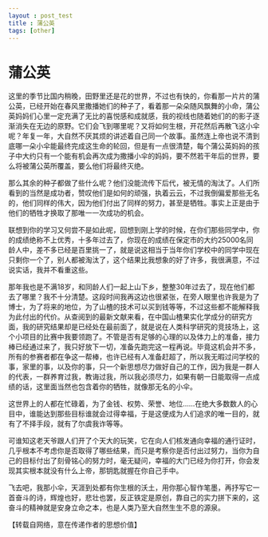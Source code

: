 ```yaml
---
layout : post_test
title : 蒲公英
tags: [other]
---
```


# 蒲公英

这里的季节比国内稍晚，田野里还是花的世界，不过也有快的，你看那一片片的蒲公英，已经开始在春风里撒播她们的种子了，看着那一朵朵随风飘舞的小命，蒲公英妈妈们心里一定充满了无比的喜悦感和成就感，我的视线也随着她们的的影子逐渐消失在无边的原野。它们会飞到哪里呢？又将如何生根，开花然后再散飞这小伞呢？年复一年，大自然不厌其烦的讲述着自己同一个故事。虽然连上帝也说不清到底哪一朵小伞能最终完成这生命的轮回，但是有一点很清楚，每个蒲公英妈妈的孩子中大约只有一个能有机会再次成为撒播小伞的妈妈，要不然若干年后的世界，要么将被蒲公英所覆盖，要么他们将最终灭绝。

那么其余的种子都做了些什么呢？他们没能流传下后代，被无情的淘汰了。人们所看到的当然是成功者，赞叹他们是如何的顽强，执着云云，不过我倒偏爱那些无名的，他们同样的伟大，因为他们付出了同样的努力，甚至是牺牲。事实上正是由于他们的牺牲才换取了那唯一一次成功的机会。

联想到你的学习又何尝不是如此呢，回想到刚上学的时候，在你们那些同学中，你的成绩绝称不上优秀，十多年过去了，你现在的成绩在保定市的大约25000名同龄人中，差不多已经是百里挑一了，就是说这相当于当年你们学校中的同学中现在只剩你一个了，别人都被淘汰了，这个结果比我想象的好了许多，我很满意，不过说实话，我并不看重这些。

那年我也是不满18岁，和同龄人们一起上山下乡，整整30年过去了，现在他们都去了哪里？我不十分清楚。这段时间我再这边也很紧张，在旁人眼里也许我是为了博士，为了将来的地位，为了山楂的技术可以买到钱等等，不过这些都不能解释我为此付出的代价。从查阅到的最新文献来看，在中国山楂果实化学成分的研究方面，我的研究结果却是已经处在最前面了，就是说在人类科学研究的竞技场上，这个小项目的比赛中我要领跑了。不管是否有足够的心理的以及体力上的准备，接力棒已经通过来了，我只好放下一切，准备先跑完这一程再说。毕竟这机会并不多，所有的参赛者都在争这一帮棒，也许已经有人准备赶超了，所以我无暇过问学校的事，家里的事，以及你的事，只一个新思想尽力做好自己的工作，因为我是一群人的代表，一群养育过我，教诲过我，所以我必须尽力，如果有朝一日能取得一点成绩的话，这里面当然也包含着你的牺牲，就像那无名的小伞。

这世界上的人都在忙碌着，为了金钱、权势、荣誉、地位……在绝大多数数人的心目中，谁能达到那些目标谁就会过得幸福，于是这便成为人们追求的唯一目的，就有了不择手段，就有了尔虞我诈等等。

可谁知这老天爷跟人们开了个天大的玩笑，它在向人们核发通向幸福的通行证时，几乎根本不考虑你是否取得了哪些结果，而只是考察你是否付出过努力，当你为自己的目标付出了刻骨铭心的努力时，毫无疑问，幸福的大门已经为你打开，你会发现其实根本就没有什么上帝，那钥匙就握在你自己手中。

飞去吧，我那小伞，天涯到处都有你生根的沃土，用你那心智作笔墨，再抒写它一首奋斗的诗，辉煌也好，悲壮也罢，反正铁定是原创，靠自己的实力拼下来的，这奋斗的精神就是安身立命之本，也是人类乃至大自然生生不息的源泉。

【转载自网络，意在传递作者的思想价值】